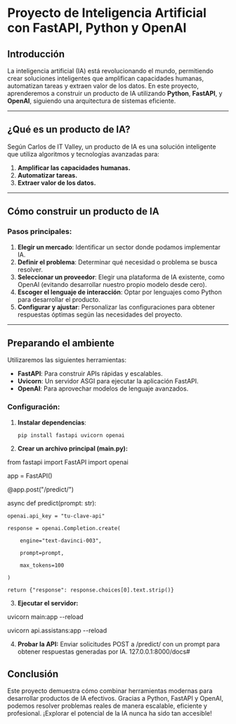 # Proyecto de Inteligencia Artificial con FastAPI, Python y OpenAI

## Introducción  
La inteligencia artificial (IA) está revolucionando el mundo, permitiendo crear soluciones inteligentes que amplifican capacidades humanas, automatizan tareas y extraen valor de los datos. En este proyecto, aprenderemos a construir un producto de IA utilizando **Python**, **FastAPI**, y **OpenAI**, siguiendo una arquitectura de sistemas eficiente.

---

## ¿Qué es un producto de IA?  
Según Carlos de IT Valley, un producto de IA es una solución inteligente que utiliza algoritmos y tecnologías avanzadas para:  
1. **Amplificar las capacidades humanas.**  
2. **Automatizar tareas.**  
3. **Extraer valor de los datos.**

---

## Cómo construir un producto de IA  

### Pasos principales:  
1. **Elegir un mercado**: Identificar un sector donde podamos implementar IA.  
2. **Definir el problema**: Determinar qué necesidad o problema se busca resolver.  
3. **Seleccionar un proveedor**: Elegir una plataforma de IA existente, como OpenAI (evitando desarrollar nuestro propio modelo desde cero).  
4. **Escoger el lenguaje de interacción**: Optar por lenguajes como Python para desarrollar el producto.  
5. **Configurar y ajustar**: Personalizar las configuraciones para obtener respuestas óptimas según las necesidades del proyecto.

---

## Preparando el ambiente  

Utilizaremos las siguientes herramientas:  
- **FastAPI**: Para construir APIs rápidas y escalables.  
- **Uvicorn**: Un servidor ASGI para ejecutar la aplicación FastAPI.  
- **OpenAI**: Para aprovechar modelos de lenguaje avanzados.

### Configuración:  
1. **Instalar dependencias**:  
   ```bash
   pip install fastapi uvicorn openai

2. **Crear un archivo principal (main.py):**

from fastapi import FastAPI
import openai

app = FastAPI()

@app.post("/predict/")

async def predict(prompt: str):

    openai.api_key = "tu-clave-api"
    
    response = openai.Completion.create(
    
        engine="text-davinci-003",
        
        prompt=prompt,
        
        max_tokens=100
        
    )
    
    return {"response": response.choices[0].text.strip()}

3. **Ejecutar el servidor:**

uvicorn main:app --reload

uvicorn api.assistans:app --reload

4. **Probar la API:** Enviar solicitudes POST a /predict/ con un prompt para obtener respuestas generadas por IA.
   127.0.0.1:8000/docs#

## Conclusión
Este proyecto demuestra cómo combinar herramientas modernas para desarrollar productos de IA efectivos. Gracias a Python, FastAPI y OpenAI, podemos resolver problemas reales de manera escalable, eficiente y profesional. ¡Explorar el potencial de la IA nunca ha sido tan accesible!
 


